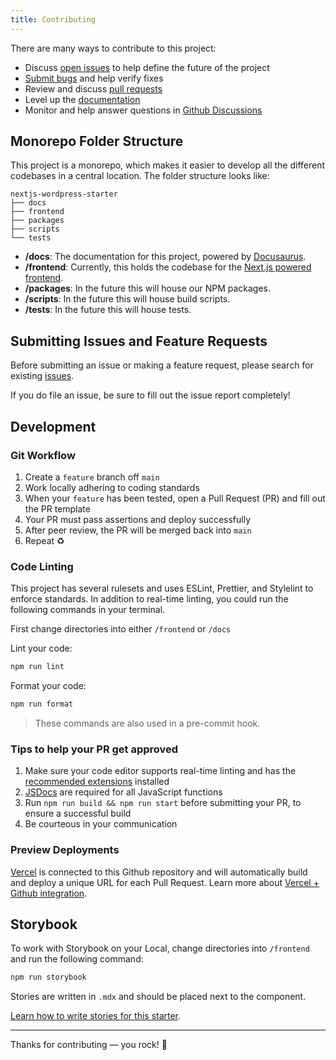 ```yaml
---
title: Contributing
---
```


There are many ways to contribute to this project:

- Discuss [open issues](https://github.com/WebDevStudios/nextjs-wordpress-starter/blob/main/issues) to help define the future of the project
- [Submit bugs](https://github.com/WebDevStudios/nextjs-wordpress-starter/blob/main/issues) and help verify fixes
- Review and discuss [pull requests](https://github.com/WebDevStudios/nextjs-wordpress-starter/blob/main/pulls)
- Level up the [documentation](https://webdevstudios.github.io/nextjs-wordpress-starter/docs/other/docusaurus)
- Monitor and help answer questions in [Github Discussions](https://github.com/WebDevStudios/nextjs-wordpress-starter/discussions)

## Monorepo Folder Structure

This project is a monorepo, which makes it easier to develop all the different codebases in a central location. The folder structure looks like:

```text
nextjs-wordpress-starter
├── docs
├── frontend
├── packages
├── scripts
└── tests
```

- **/docs**: The documentation for this project, powered by [Docusaurus](https://webdevstudios.github.io/nextjs-wordpress-starter/docs/other/docusaurus).
- **/frontend**: Currently, this holds the codebase for the [Next.js powered frontend](/docs/frontend/folder-structure).
- **/packages**: In the future this will house our NPM packages.
- **/scripts**: In the future this will house build scripts.
- **/tests**: In the future this will house tests.

## Submitting Issues and Feature Requests

Before submitting an issue or making a feature request, please search for existing [issues](https://github.com/WebDevStudios/nextjs-wordpress-starter/issues).

If you do file an issue, be sure to fill out the issue report completely!

## Development

### Git Workflow

1. Create a `feature` branch off `main`
2. Work locally adhering to coding standards
3. When your `feature` has been tested, open a Pull Request (PR) and fill out the PR template
4. Your PR must pass assertions and deploy successfully
5. After peer review, the PR will be merged back into `main`
6. Repeat ♻️

### Code Linting

This project has several rulesets and uses ESLint, Prettier, and Stylelint to enforce standards. In addition to real-time linting, you could run the following commands in your terminal.

First change directories into either `/frontend` or `/docs`

Lint your code:

```bash
npm run lint
```

Format your code:

```bash
npm run format
```

> These commands are also used in a pre-commit hook.

### Tips to help your PR get approved

1. Make sure your code editor supports real-time linting and has the [recommended extensions](https://webdevstudios.github.io/nextjs-wordpress-starter/docs/other/recommended-extensions) installed
2. [JSDocs](https://jsdoc.app/) are required for all JavaScript functions
3. Run `npm run build && npm run start` before submitting your PR, to ensure a successful build
4. Be courteous in your communication

### Preview Deployments

[Vercel](https://vercel.com/webdevstudios/nextjs-wordpress-starter) is connected to this Github repository and will automatically build and deploy a unique URL for each Pull Request. Learn more about [Vercel + Github integration](https://vercel.com/docs/git/vercel-for-github).

## Storybook

To work with Storybook on your Local, change directories into `/frontend` and run the following command:

```bash
npm run storybook
```

Stories are written in `.mdx` and should be placed next to the component.

[Learn how to write stories for this starter](https://webdevstudios.github.io/nextjs-wordpress-starter/docs/storybook).

---

Thanks for contributing — you rock! 🤘
